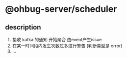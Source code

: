# @ohbug-server/scheduler

## description

1. 接收 kafka 的通知 开始聚合 由event产生issue
2. 在某一时间段内发生次数过多进行警告 (判断类型是 error)
3. ... 
